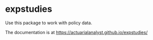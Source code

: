 # expstudies

Use this package to work with policy data.

The documentation is at https://actuarialanalyst.github.io/expstudies/
